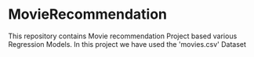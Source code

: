 # MovieRecommendation
This repository contains Movie recommendation Project based various Regression Models. In this project we have used the 'movies.csv' Dataset
